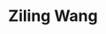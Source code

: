 ---
layout: page
title: Ziling Wang
description: 
img: assets/img/ziling_wang.jpg
redirect:
year: 2020
category: PhD Candidate
---